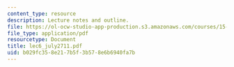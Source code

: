```yaml
---
content_type: resource
description: Lecture notes and outline.
file: https://ol-ocw-studio-app-production.s3.amazonaws.com/courses/15-778-management-of-supply-networks-for-products-and-services-summer-2004/b029fc358e217b5f3b578e6b6940fa7b_lec6_july2711.pdf
file_type: application/pdf
resourcetype: Document
title: lec6_july2711.pdf
uid: b029fc35-8e21-7b5f-3b57-8e6b6940fa7b
---
```

